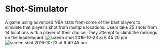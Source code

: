 # Shot-Simulator
A game using advanced NBA stats from some of the best players to simulate that player's shot from multiple locations.
Users take 25 shots from 14 locations with a player of their choice. They attempt to climb the rankings on the leaderboard.
![screen shot 2016-10-23 at 6 45 20 pm](https://cloud.githubusercontent.com/assets/21043184/20110279/a292a9e6-a598-11e6-86b2-b41ffb950372.png)
![screen shot 2016-10-23 at 6 40 45 pm](https://cloud.githubusercontent.com/assets/21043184/20110311/c6718dbe-a598-11e6-8f7c-e64535fa30cd.png)

